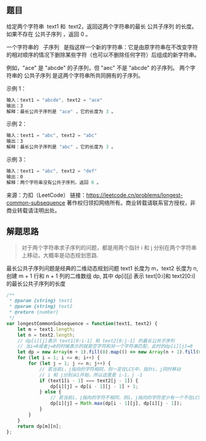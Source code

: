 ## 题目

给定两个字符串  text1 和  text2，返回这两个字符串的最长 公共子序列 的长度。如果不存在 公共子序列 ，返回 0 。

一个字符串的   子序列   是指这样一个新的字符串：它是由原字符串在不改变字符的相对顺序的情况下删除某些字符（也可以不删除任何字符）后组成的新字符串。

例如，"ace" 是 "abcde" 的子序列，但 "aec" 不是 "abcde" 的子序列。
两个字符串的 公共子序列 是这两个字符串所共同拥有的子序列。

示例 1：

```js
输入：text1 = "abcde", text2 = "ace"
输出：3
解释：最长公共子序列是 "ace" ，它的长度为 3 。
```

示例 2：

```js
输入：text1 = "abc", text2 = "abc"
输出：3
解释：最长公共子序列是 "abc" ，它的长度为 3 。
```

示例 3：

```js
输入：text1 = "abc", text2 = "def"
输出：0
解释：两个字符串没有公共子序列，返回 0 。
```

来源：力扣（LeetCode）
链接：https://leetcode.cn/problems/longest-common-subsequence
著作权归领扣网络所有。商业转载请联系官方授权，非商业转载请注明出处。

## 解题思路

> 对于两个字符串求子序列的问题，都是用两个指针 i 和 j 分别在两个字符串上移动，大概率是动态规划思路.

最长公共子序列问题是经典的二维动态规划问题
text1 长度为 m，text2 长度为 n, 创建 m + 1 行和 n + 1 列的二维数组 dp, 其中 dp[i][j] 表示 text[0:i]和 text2[0:i]的最长公共子序列的长度

```js
/**
 * @param {string} text1
 * @param {string} text2
 * @return {number}
 */
var longestCommonSubsequence = function(text1, text2) {
    let m = text1.length;
    let n = text2.length;
    // dp[i][j]表示 text1[0:i-1] 和 text2[0:j-1] 的最长公共子序列
    // 当i=0或者j=0的时候表示的就是空字符和另一个字符串匹配，此时的dp[i][j]=0
    let dp = new Array(m + 1).fill(0).map(() => new Array(n + 1).fill(0));
    for (let i = 1; i <= m; i++) {
        for (let j = 1; j <= n; j++) {
            // 若当前i，j指向的字符相同，则一定在LCS中，指针i，j同时移动
            // i 和 j分别从1开始，所以这里是 i-1，j -1
            if (text1[i - 1] === text2[j - 1]) {
                dp[i][j] = dp[i - 1][j - 1] + 1;
            } else {
                // 若当前i，j指向的字符不相同，则i，j指向的字符至少有一个不在LCS中，获取前面子问题的最大解
                dp[i][j] = Math.max(dp[i - 1][j], dp[i][j - 1]);
            }
        }
    }
    return dp[m][n];
};
```
